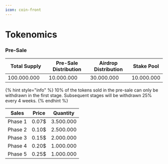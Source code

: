 ```yaml
---
icon: coin-front
---
```


# Tokenomics

### Pre-Sale

<table><thead><tr><th width="165">Total Supply</th><th width="209">Pre-Sale Distribution</th><th width="210">Airdrop Distribution</th><th>Stake Pool</th></tr></thead><tbody><tr><td>100.000.000</td><td>10.000.000</td><td>30.000.000</td><td>10.000.000</td></tr></tbody></table>

{% hint style="info" %}
10% of the tokens sold in the pre-sale can only be withdrawn in the first stage. Subsequent stages will be withdrawn 25% every 4 weeks.
{% endhint %}

| Sales   | Price | Quantity  |
| ------- | ----- | --------- |
| Phase 1 | 0.07$ | 3.500.000 |
| Phase 2 | 0.10$ | 2.500.000 |
| Phase 3 | 0.15$ | 2.000.000 |
| Phase 4 | 0.20$ | 1.000.000 |
| Phase 5 | 0.25$ | 1.000.000 |
